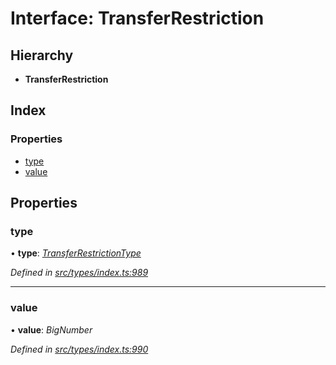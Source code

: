# Interface: TransferRestriction

## Hierarchy

* **TransferRestriction**

## Index

### Properties

* [type](transferrestriction.md#type)
* [value](transferrestriction.md#value)

## Properties

###  type

• **type**: *[TransferRestrictionType](../enums/transferrestrictiontype.md)*

*Defined in [src/types/index.ts:989](https://github.com/PolymathNetwork/polymesh-sdk/blob/7362b318/src/types/index.ts#L989)*

___

###  value

• **value**: *BigNumber*

*Defined in [src/types/index.ts:990](https://github.com/PolymathNetwork/polymesh-sdk/blob/7362b318/src/types/index.ts#L990)*
